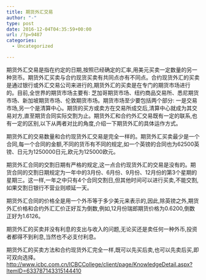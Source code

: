 ```yaml
---
title: 期货外汇交易
author: "-"
type: post
date: 2016-12-04T04:35:59+00:00
url: /?p=9487
categories:
  - Uncategorized

---
```

期货外汇交易是指在约定的日期,按照已经确定的汇率,用美元买卖一定数量的另一种货币。期货外汇买卖与合约现货买卖有共同点亦有不同点。合约现货外汇的买卖是通过银行或外汇交易公司来进行的,期货外汇的买卖是在专门的期货市场进行的。目前,全世界的期货市场主要有: 芝加哥期货市场、纽约商品交易所、悉尼期货市场、新加坡期货市场、伦敦期货市场。期货市场至少要包括两个部分: 一是交易市场,另一个是清算中心。期货的买方或卖方在交易所成交后,清算中心就成为其交易对方,直至期货合同实际交割为止。期货外汇和合约外汇交易既有一定的联系,也有一定的区别,以下从两者对比的角度,介绍一下期货外汇的具体运作方式。

期货外汇的交易数量和合约现货外汇交易是完全一样的。期货外汇买卖最少是一个合同,每一个合同的金额,不同的货币有不同的规定,如一个英镑的合同也为62500英镑、日元为1250000日元,欧元为125000欧元。

期货外汇合同的交割日期有严格的规定,这一点合约现货外汇的交易是没有的。期货合同的交割日期规定为一年中的3月份、6月份、9月份、12月份的第3个星期的星期三。这一样,一年之中只有4个合同交割日,但其他时间可以进行买卖,不能交割,如果交割日银行不营业则顺延一天。

期货外汇合同的价格全是用一个外币等于多少美元来表示的,因此,除英镑之外,期货外汇价格和合约外汇汇价正好互为倒数,例如,12月份瑞郎期货价格为0.6200,倒数正好为1.6126。

期货外汇的买卖并没有利息的支出与收入的问题,无论买还是卖任何一种外币,投资者都得不到利息,当然也不必支付利息。

期货外汇的买卖方法和合约现货外汇完全一样,既可以先买后卖,也可以先卖后买,即可双向选择。http://www.icbc.com.cn/ICBCCollege/client/page/KnowledgeDetail.aspx?ItemID=633787143315144410